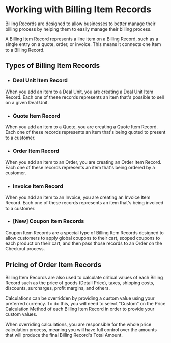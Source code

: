 # Working with Billing Item Records

Billing Records are designed to allow businesses to better manage their billing process by helping them to easily manage their billing process.

A Billing Item Record represents a line item on a Billing Record, such as a single entry on a quote, order, or invoice. This means it connects one Item to a Billing Record.

## Types of Billing Item Records

- ### Deal Unit Item Record
When you add an item to a Deal Unit, you are creating a Deal Unit Item Record. Each one of these records represents an item that's possible to sell on a given Deal Unit.

- ### Quote Item Record
When you add an item to a Quote, you are creating a Quote Item Record. Each one of these records represents an item that's being quoted to present to a customer.

- ### Order Item Record
When you add an item to an Order, you are creating an Order Item Record. Each one of these records represents an item that's being ordered by a customer.

- ### Invoice Item Record
When you add an item to an Invoice, you are creating an Invoice Item Record. Each one of these records represents an item that's being invoiced to a customer.

- ### [New] Coupon Item Records
Coupon Item Records are a special type of Billing Item Records designed to allow customers to apply global coupons to their cart, scoped coupons to each product on their cart, and then pass those records to an Order on the Checkout process.

## Pricing of Order Item Records

Billing Item Records are also used to calculate critical values of each Billing Record such as the price of goods (Detail Price), taxes, shipping costs, discounts, surcharges, profit margins, and others. 

Calculations can be overridden by providing a custom value using your preferred currency. To do this, you will need to select "Custom" on the Price Calculation Method of each Billing Item Record in order to provide your custom values.

When overriding calculations, you are responsible for the whole price calculation process, meaning you will have full control over the amounts that will produce the final Billing Record's Total Amount.